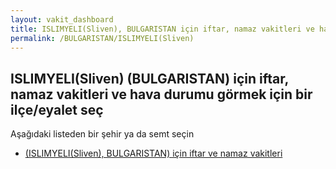 ```yaml
---
layout: vakit_dashboard
title: ISLIMYELI(Sliven), BULGARISTAN için iftar, namaz vakitleri ve hava durumu - ilçe/eyalet seç
permalink: /BULGARISTAN/ISLIMYELI(Sliven)
---
```


## ISLIMYELI(Sliven) (BULGARISTAN) için iftar, namaz vakitleri ve hava durumu  görmek için bir ilçe/eyalet seç

Aşağıdaki listeden bir şehir ya da semt seçin

* [ (ISLIMYELI(Sliven), BULGARISTAN) için iftar ve namaz vakitleri](/BULGARISTAN/ISLIMYELI(Sliven)/)

<script type="text/javascript">
  var GLOBAL_COUNTRY = 'BULGARISTAN';
  var GLOBAL_CITY = 'ISLIMYELI(Sliven)';
  var GLOBAL_STATE = 'ISLIMYELI(Sliven)';
</script>

